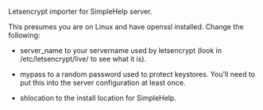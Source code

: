Letsencrypt importer for SimpleHelp server.

This presumes you are on Linux and have openssl installed. Change
the following:

* server_name to your servername used
by letsencrypt (look in /etc/letsencrypt/live/ to see what it is).

* mypass to a random password used to protect keystores. You'll need
to put this into the server configuration at least once.

* shlocation to the install location for SimpleHelp.

